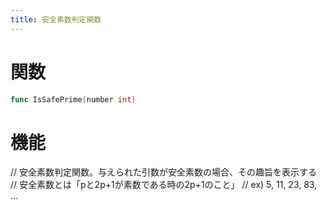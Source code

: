 ```yaml
---
title: 安全素数判定関数
---
```

# 関数
```go
func IsSafePrime(number int)
```

# 機能
// 安全素数判定関数。与えられた引数が安全素数の場合、その趣旨を表示する
// 安全素数とは「pと2p+1が素数である時の2p+1のこと」
// ex) 5, 11, 23, 83, ...